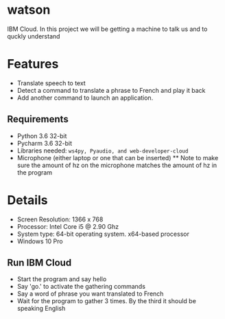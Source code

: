 # watson
IBM Cloud. In this project we will be getting a machine to talk us and to quckly understand 

# Features
* Translate speech to text
* Detect a command to translate a phrase to French and play it back
* Add another command to launch an application.


## Requirements

* Python 3.6 32-bit
* Pycharm 3.6 32-bit
* Libraries needed: `ws4py, Pyaudio, and web-developer-cloud`
* Microphone (either laptop or one that can be inserted)
** Note to make sure the amount of hz on the microphone matches the amount of hz in the program

# Details
* Screen Resolution: 1366 x 768 
* Processor: Intel Core i5 @ 2.90 Ghz
* System type: 64-bit operating system. x64-based processor
* Windows 10 Pro

## Run IBM Cloud
* Start the program and say hello
* Say 'go.' to activate the gathering commands
* Say a word of phrase you want translated to French
* Wait for the program to gather 3 times. By the third it should be speaking English
